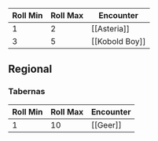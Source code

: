 | Roll Min | Roll Max | Encounter      |
| -------- | -------- | -------------- |
| 1        | 2        | [[Asteria]]    |
| 3        | 5        | [[Kobold Boy]] |
## Regional
### Tabernas
| Roll Min | Roll Max | Encounter |
| -------- | -------- | --------- |
| 1        | 10       | [[Geer]]  |
